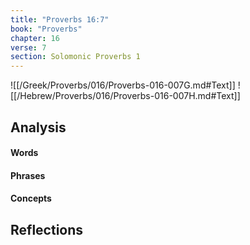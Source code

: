 ```yaml
---
title: "Proverbs 16:7"
book: "Proverbs"
chapter: 16
verse: 7
section: Solomonic Proverbs 1
---
```

![[/Greek/Proverbs/016/Proverbs-016-007G.md#Text]]
![[/Hebrew/Proverbs/016/Proverbs-016-007H.md#Text]]

## Analysis

#### Words

#### Phrases

#### Concepts

## Reflections
